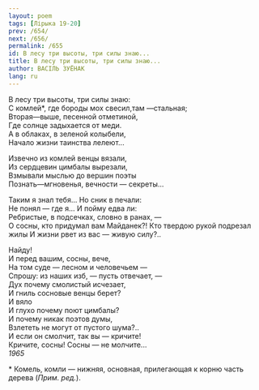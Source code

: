 ```yaml
---
layout: poem
tags: [Лірыка 19-20]
prev: /654/
next: /656/
permalink: /655
id: В лесу три высоты, три силы знаю...
title: В лесу три высоты, три силы знаю...
author: ВАСІЛЬ ЗУЁНАК
lang: ru
---
```



В лесу три высоты, три силы знаю:  
С комлей\*, где бороды мох свесил,там —стальная;  
Вторая—выше, песенной отметиной,  
Где солнце задыхается от меди.  
А в облаках, в зеленой колыбели,  
Начало жизни таинства лелеют...  

Извечно из комлей венцы вязали,  
Из сердцевин цимбалы вырезали,  
Взмывали мыслью до вершин поэты  
Познать—мгновенья, вечности — секреты...  

Таким я знал тебя... Но сник в печали:  
Не понял — где я... И пойму едва ли:  
Ребристые, в подсечках, словно в ранах, —  
О сосны, кто придумал вам Майданек?! Кто твердою рукой подрезал жилы И
жизни рвет из вас — живую силу?..  

Найду!  
И перед вашим, сосны, вече,  
На том суде — лесном и человечьем —  
Спрошу: из наших изб, — пусть отвечает, —  
Дух почему смолистый исчезает,  
И гниль сосновые венцы берет?  
И вяло  
И глухо почему поют цимбалы?  
И почему никак поэтов думы,  
Взлететь не могут от пустого шума?..  
И если он смолчит, так вы — кричите!  
Кричите, сосны! Сосны — не молчите...  
*1965*  

\* Комель, комли — нижняя, основная, прилегающая к корню часть дерева (*Прим. ред.*).  

